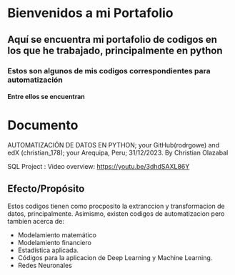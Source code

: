 # Bienvenidos a mi Portafolio
## Aquí se encuentra mi portafolio de codigos en los que he trabajado, principalmente en python
### Estos son algunos de mis codigos correspondientes para automatización
#### Entre ellos se encuentran
# Documento
AUTOMATIZACIÓN DE DATOS EN PYTHON;
your GitHub(rodrgowe) and edX (christian_178);
your Arequipa, Peru;
31/12/2023.
By Christian Olazabal

SQL Project : Video overview: https://youtu.be/3dhdSAXL86Y

## Efecto/Propósito

Estos codigos tienen como procposito la extranccion y transformacion de datos, principalmente.
Asimismo, existen codigos de automatizacion pero tambien acerca de:
* Modelamiento matemático
* Modelamiento financiero
* Estadística aplicada.
* Códigos para la aplicacion de Deep Learning y Machine Learning.
* Redes Neuronales
